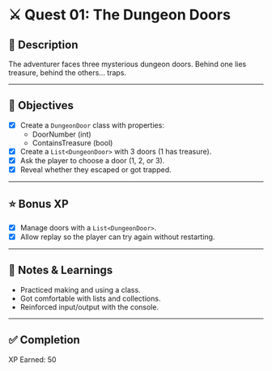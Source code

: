 # ⚔️ Quest 01: The Dungeon Doors

## 📜 Description
The adventurer faces three mysterious dungeon doors. Behind one lies treasure, behind the others... traps.  

---

## 🎯 Objectives
- [x] Create a `DungeonDoor` class with properties:
  - DoorNumber (int)
  - ContainsTreasure (bool)
- [x] Create a `List<DungeonDoor>` with 3 doors (1 has treasure).
- [x] Ask the player to choose a door (1, 2, or 3).
- [x] Reveal whether they escaped or got trapped.

---

## ⭐ Bonus XP
- [x] Manage doors with a `List<DungeonDoor>`.
- [x] Allow replay so the player can try again without restarting.

---

## 📓 Notes & Learnings
- Practiced making and using a class.
- Got comfortable with lists and collections.
- Reinforced input/output with the console.

---

## ✅ Completion
XP Earned: 50  
